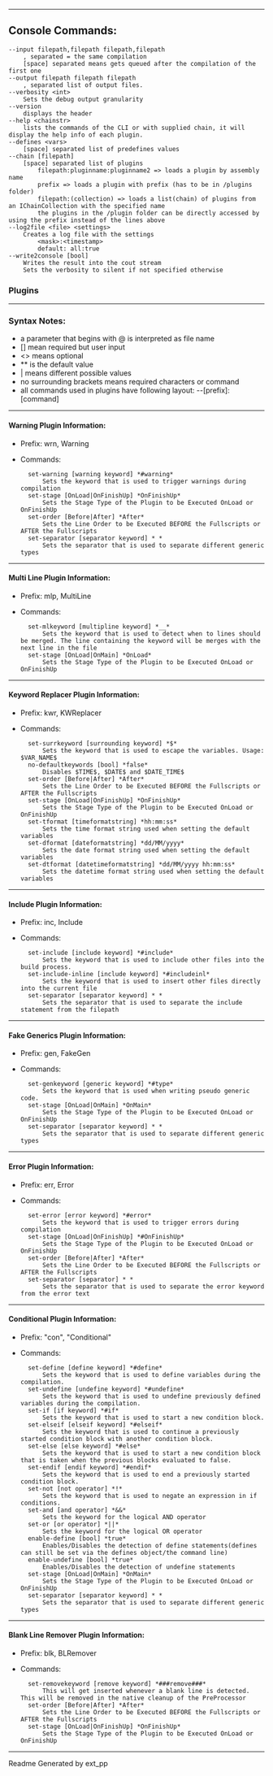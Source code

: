 
______________________________________________
## Console Commands:

	--input filepath,filepath filepath,filepath
		, separated = the same compilation
		[space] separated means gets queued after the compilation of the first one
	--output filepath filepath filepath
		, separated list of output files.
	--verbosity <int>
		Sets the debug output granularity
	--version
		displays the header
	--help <chainstr>
		lists the commands of the CLI or with supplied chain, it will display the help info of each plugin.
	--defines <vars>
		[space] separated list of predefines values
	--chain [filepath]
		[space] separated list of plugins
			filepath:pluginname:pluginname2 => loads a plugin by assembly name
			prefix => loads a plugin with prefix (has to be in /plugins folder)
			filepath:(collection) => loads a list(chain) of plugins from an IChainCollection with the specified name
			the plugins in the /plugin folder can be directly accessed by using the prefix instead of the lines above
	--log2file <file> <settings>
		Creates a log file with the settings
			<mask>:<timestamp>
			default: all:true
	--write2console [bool]
		Writes the result into the cout stream
		Sets the verbosity to silent if not specified otherwise


### Plugins
______________________________________________
### Syntax Notes:

* a parameter that begins with @ is interpreted as file name
* 	[] mean required but user input
* 	<> means optional
* 	** is the default value
* 	| means different possible values
* 	no surrounding brackets means required characters or command
* 	all commands used in plugins have following layout: --[prefix]:[command] <args>

______________________________________________
#### Warning Plugin Information:

* Prefix: wrn, Warning
* Commands:

		set-warning [warning keyword] *#warning*
			Sets the keyword that is used to trigger warnings during compilation
		set-stage [OnLoad|OnFinishUp] *OnFinishUp*
			Sets the Stage Type of the Plugin to be Executed OnLoad or OnFinishUp
		set-order [Before|After] *After*
			Sets the Line Order to be Executed BEFORE the Fullscripts or AFTER the Fullscripts
		set-separator [separator keyword] * *
			Sets the separator that is used to separate different generic types
		

______________________________________________
#### Multi Line Plugin Information:

* Prefix: mlp, MultiLine
* Commands:

		set-mlkeyword [multipline keyword] *__*
			Sets the keyword that is used to detect when to lines should be merged. The line containing the keyword will be merges with the next line in the file
		set-stage [OnLoad|OnMain] *OnLoad*
			Sets the Stage Type of the Plugin to be Executed OnLoad or OnFinishUp

______________________________________________
#### Keyword Replacer Plugin Information:

* Prefix: kwr, KWReplacer
* Commands:

		set-surrkeyword [surrounding keyword] *$*
			Sets the keyword that is used to escape the variables. Usage: $VAR_NAME$
		no-defaultkeywords [bool] *false*
			Disables $TIME$, $DATE$ and $DATE_TIME$
		set-order [Before|After] *After*
			Sets the Line Order to be Executed BEFORE the Fullscripts or AFTER the Fullscripts
		set-stage [OnLoad|OnFinishUp] *OnFinishUp*
			Sets the Stage Type of the Plugin to be Executed OnLoad or OnFinishUp
		set-tformat [timeformatstring] *hh:mm:ss*
			Sets the time format string used when setting the default variables
		set-dformat [dateformatstring] *dd/MM/yyyy*
			Sets the date format string used when setting the default variables
		set-dtformat [datetimeformatstring] *dd/MM/yyyy hh:mm:ss*
			Sets the datetime format string used when setting the default variables

______________________________________________
#### Include Plugin Information:

* Prefix: inc, Include
* Commands:

		set-include [include keyword] *#include*
			Sets the keyword that is used to include other files into the build process.
		set-include-inline [include keyword] *#includeinl*
			Sets the keyword that is used to insert other files directly into the current file
		set-separator [separator keyword] * *
			Sets the separator that is used to separate the include statement from the filepath

______________________________________________
#### Fake Generics Plugin Information:

* Prefix: gen, FakeGen
* Commands:

		set-genkeyword [generic keyword] *#type*
			Sets the keyword that is used when writing pseudo generic code.
		set-stage [OnLoad|OnMain] *OnMain*
			Sets the Stage Type of the Plugin to be Executed OnLoad or OnFinishUp
		set-separator [separator keyword] * *
			Sets the separator that is used to separate different generic types

______________________________________________
#### Error Plugin Information:

* Prefix: err, Error
* Commands:

		set-error [error keyword] *#error*
			Sets the keyword that is used to trigger errors during compilation
		set-stage [OnLoad|OnFinishUp] *#OnFinishUp*
			Sets the Stage Type of the Plugin to be Executed OnLoad or OnFinishUp
		set-order [Before|After] *After*
			Sets the Line Order to be Executed BEFORE the Fullscripts or AFTER the Fullscripts
		set-separator [separator] * *
			Sets the separator that is used to separate the error keyword from the error text

______________________________________________
#### Conditional Plugin Information:

* Prefix:
	"con", "Conditional"
* Commands:

		set-define [define keyword] *#define*
			Sets the keyword that is used to define variables during the compilation.
		set-undefine [undefine keyword] *#undefine*
			Sets the keyword that is used to undefine previously defined variables during the compilation.
		set-if [if keyword] *#if*
			Sets the keyword that is used to start a new condition block.
		set-elseif [elseif keyword] *#elseif*
			Sets the keyword that is used to continue a previously started condition block with another condition block.
		set-else [else keyword] *#else*
			Sets the keyword that is used to start a new condition block that is taken when the previous blocks evaluated to false.
		set-endif [endif keyword] *#endif*
			Sets the keyword that is used to end a previously started condition block.
		set-not [not operator] *!*
			Sets the keyword that is used to negate an expression in if conditions.
		set-and [and operator] *&&*
			Sets the keyword for the logical AND operator
		set-or [or operator] *||*
			Sets the keyword for the logical OR operator
		enable-define [bool] *true*
			Enables/Disables the detection of define statements(defines can still be set via the defines object/the command line)
		enable-undefine [bool] *true*
			Enables/Disables the detection of undefine statements
		set-stage [OnLoad|OnMain] *OnMain*
			Sets the Stage Type of the Plugin to be Executed OnLoad or OnFinishUp
		set-separator [separator keyword] * *
			Sets the separator that is used to separate different generic types

______________________________________________
#### Blank Line Remover Plugin Information:

* Prefix: blk, BLRemover
* Commands:

		set-removekeyword [remove keyword] *###remove###*
			This will get inserted whenever a blank line is detected. This will be removed in the native cleanup of the PreProcessor
		set-order [Before|After] *After*
			Sets the Line Order to be Executed BEFORE the Fullscripts or AFTER the Fullscripts
		set-stage [OnLoad|OnFinishUp] *OnFinishUp*
			Sets the Stage Type of the Plugin to be Executed OnLoad or OnFinishUp

______________________________________________
Readme Generated by ext_pp